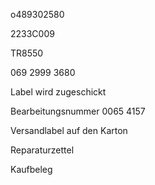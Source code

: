 o489302580

2233C009

TR8550

069 2999 3680

Label wird zugeschickt

Bearbeitungsnummer 0065 4157

Versandlabel auf den Karton

Reparaturzettel

Kaufbeleg



